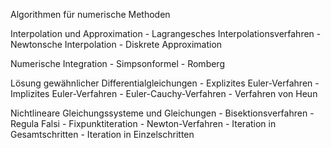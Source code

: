 Algorithmen für numerische Methoden

Interpolation und Approximation
	- Lagrangesches Interpolationsverfahren
	- Newtonsche Interpolation
	- Diskrete Approximation

Numerische Integration
    - Simpsonformel
    - Romberg

Lösung gewähnlicher Differentialgleichungen
	- Explizites Euler-Verfahren
	- Implizites Euler-Verfahren
	- Euler-Cauchy-Verfahren
	- Verfahren von Heun

Nichtlineare Gleichungssysteme und Gleichungen
	- Bisektionsverfahren
	- Regula Falsi 
	- Fixpunktiteration
	- Newton-Verfahren
	- Iteration in Gesamtschritten
	- Iteration in Einzelschritten